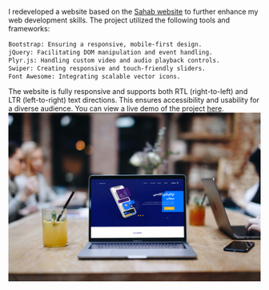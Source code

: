 I redeveloped a website based on the [Sahab website](https://www.sahab.ir/) to further enhance my web development skills. The project utilized the following tools and frameworks:

    Bootstrap: Ensuring a responsive, mobile-first design.
    jQuery: Facilitating DOM manipulation and event handling.
    Plyr.js: Handling custom video and audio playback controls.
    Swiper: Creating responsive and touch-friendly sliders.
    Font Awesome: Integrating scalable vector icons.


The website is fully responsive and supports both RTL (right-to-left) and LTR (left-to-right) text directions. This ensures accessibility and usability for a diverse audience. You can view a live demo of the project [here](https://parvin-noori.github.io/sahab).
![desktop Demo](https://github.com/parvin-noori/sahab/blob/master/mockuuups-front-view-mockup-of-macbook-pro-in-the-coffee.jpeg)
